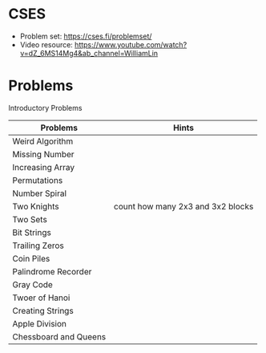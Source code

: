 # CSES

- Problem set: https://cses.fi/problemset/
- Video resource: https://www.youtube.com/watch?v=dZ_6MS14Mg4&ab_channel=WilliamLin 

# Problems

Introductory Problems

| Problems              | Hints                             |
|-----------------------|-----------------------------------|
| Weird Algorithm       |                                   |
| Missing Number        |                                   |
| Increasing Array      |                                   |
| Permutations          |                                   |
| Number Spiral         |                                   |
| Two Knights           | count how many 2x3 and 3x2 blocks |
| Two Sets              |                                   |
| Bit Strings           |                                   |
| Trailing Zeros        |                                   |
| Coin Piles            |                                   |
| Palindrome Recorder   |                                   |
| Gray Code             |                                   |
| Twoer of Hanoi        |                                   |
| Creating Strings      |                                   |
| Apple Division        |                                   |
| Chessboard and Queens |                                   |
